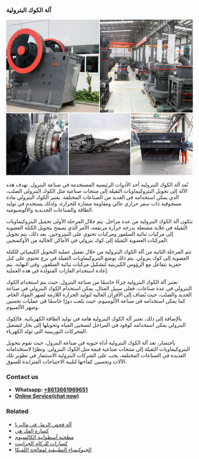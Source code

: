 <h3>آلة الكوك البترولية</h3><img src='1701746240.jpg' alt=''><p>تُعد آلة الكوك البترولية أحد الأدوات الرئيسية المستخدمة في صناعة البترول. تهدف هذه الآلة إلى تحويل البتروكيماويات الثقيلة إلى منتجات صناعية مثل الكوك البترولي الصلب، الذي يمكن استخدامه في العديد من الصناعات المختلفة. يعتبر الكوك البترولي مادة مسحوقية ذات سعر حراري عالي ومقاومة ممتازة للحرارة، ولذلك يستخدم في توليد الطاقة والصناعات الحديدية والألومنيومية.</p><p>تتكون آلة الكوك البترولية من عدة مراحل. يتم خلال المرحلة الأولى تحميل البتروكيماويات الثقيلة في غلاية مشتعلة بدرجة حرارة مرتفعة، الأمر الذي يسمح بتحويل الكتلة العضوية إلى مركبات ثنائية السلفور ومركبات تحتوي على النيتروجين. بعد ذلك، يتم تحويل المركبات العضوية الثقيلة إلى كوك بترولي في الأماكن الخالية من الأوكسجين.</p><p>تتم المرحلة الثانية من آلة الكوك البترولية من خلال تفعيل عملية التحويل الكيميائي للكتلة العضوية إلى كوك بترولي. يتم ذلك بوضع البتروكيماويات الثقيلة في برج تحتوي على كتل حفزية تتفاعل مع الرؤوس الكبريتية لتشكيل مركبات ثنائية السلفور. وفي النهاية، يتم إعادة استخدام الغازات المتولدة في هذه العملية.</p><p>تعتبر آلة الكوك البترولية جزءًا حاسمًا من صناعة البترول، حيث يتم استخدام الكوك البترولي في عدة صناعات. فعلى سبيل المثال، يمكن استخدام الكوك البترولي في صناعة الحديد والصلب، حيث يُضاف إلى الأفران العالية لتوليد الحرارة اللازمة لصهر المواد الخام. كما يمكن استخدامه في صناعة الألومنيوم، حيث يلعب دورًا حاسمًا في عمليات تحسين وصهر الألمنيوم.</p><p>بالإضافة إلى ذلك، تعتبر آلة الكوك البترولية هامة في توليد الطاقة الكهربائية. فالكوك البترولي يمكن استخدامه كوقود في المراجل لتسخين المياه وتحويلها إلى بخار لتشغيل المحركات التوربينية التي تولد الكهرباء.</p><p>باختصار، تعد آلة الكوك البترولية أداة حيوية في صناعة البترول، حيث تقوم بتحويل البتروكيماويات الثقيلة إلى منتجات صناعية قيمة مثل الكوك البترولي. ونظرًا لاستخداماته العديدة في الصناعات المختلفة، يجب على الشركات البترولية الاستثمار في تطوير تلك الآلات وتحسين كفاءتها لتلبية الاحتياجات المتزايدة للسوق.</p><h3>Contact us</h3><ul><li><strong>Whatsapp:&nbsp;<a href="https://wa.me/8613661969651">+8613661969651</a></strong></li><li><a href="https://swt.shibang-china.com/?git&amp;zhl&amp;آلة الكوك البترولية"><strong>Online Service(chat now)</strong></a></li></ul><h3>Related</h3><ul><li><a href='آلة فحص الرمل في ماليزيا.md'>آلة فحص الرمل في ماليزيا</a></li><li><a href='كسارة الفك هي.md'>كسارة الفك هي</a></li><li><a href='مطحنة أسطوانية الكالسيوم.md'>مطحنة أسطوانية الكالسيوم</a></li><li><a href='كسارات للركام الجرانيت.md'>كسارات للركام الجرانيت</a></li><li><a href='الجيوكيمياء التطبيقية لمعالجة اللميكا.md'>الجيوكيمياء التطبيقية لمعالجة اللميكا</a></li></ul>